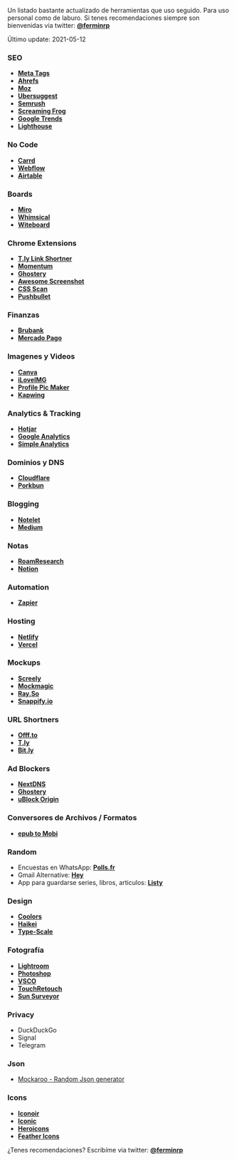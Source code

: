 Un listado bastante actualizado de herramientas que uso seguido. Para uso personal como de laburo. Si tenes recomendaciones siempre son bienvenidas via twitter: **[@ferminrp](https://twitter.com/ferminrp)**

Último update: 2021-05-12

### **SEO**

-   **[Meta Tags](https://t.ly/1Gl7)**
-   **[Ahrefs](https://t.ly/HVWu)**
-   **[Moz](https://t.ly/2xid)**
-   **[Ubersuggest](https://t.ly/nw7r)**
-   **[Semrush](https://t.ly/0y3z)**
-   **[Screaming Frog](https://t.ly/uyBC)**
-   **[Google Trends](https://t.ly/6zCV)**
-   **[Lighthouse](https://web.dev/measure/)**

### **No Code**

-   **[Carrd](https://is.gd/KTCZ5c)**
-   **[Webflow](https://t.ly/wF7U)**
-   **[Airtable](https://airtable.com)**

### **Boards**

-   **[Miro](https://miro.com)**
-   **[Whimsical](https://whimsical.com/a)**
-   **[Witeboard](https://witeboard.com/)**

### **Chrome Extensions**

-   **[T.ly Link Shortner](https://offf.to/8Wpb)**
-   **[Momentum](https://offf.to/Icha)**
-   **[Ghostery](https://offf.to/Zl7l)**
-   **[Awesome Screenshot](https://offf.to/g5vs)**
-   **[CSS Scan](https://offf.to/EDOV)**
-   **[Pushbullet](https://offf.to/eQAY)**

### **Finanzas**

-   **[Brubank](https://collectednotes.com/ferminrp/t.ly/GLSp)**
-   **[Mercado Pago](https://collectednotes.com/ferminrp/t.ly/2AEV)**

### **Imagenes y Videos**

-   **[Canva](https://collectednotes.com/ferminrp/t.ly/uzU6)**
-   **[iLoveIMG](https://collectednotes.com/ferminrp/t.ly/TobV)**
-   **[Profile Pic Maker](https://collectednotes.com/ferminrp/t.ly/lGIp)**
-   **[Kapwing](https://www.kapwing.com/tools)**

### **Analytics & Tracking**

-   **[Hotjar](https://offf.to/KkQk)**
-   **[Google Analytics](https://offf.to/eBxh)**
-   **[Simple Analytics](https://offf.to/O7Xy)**

### **Dominios y DNS**

-   **[Cloudflare](https://offf.to/YScm)**
-   **[Porkbun](https://offf.to/MJe1)**

### **Blogging**

-   **[Notelet](https://offf.to/Ppx0)**
-   **[Medium](https://offf.to/9lvr)**

### **Notas**

-   **[RoamResearch](https://offf.to/1oXY/)**
-   **[Notion](https://offf.to/1PmG)**

### **Automation**

-   **[Zapier](https://offf.to/A7Wn)**

### **Hosting**

-   **[Netlify](https://offf.to/u0qq)**
-   [**Vercel**](https://offf.to/gdcd)

### **Mockups**

-   [**Screely**](https://www.screely.com/)
-   [**Mockmagic**](https://offf.to/CQhc)
-   [**Ray.So**](https://ray.so/)
-   [**Snappify.io**](https://snappify.io/)

### **URL Shortners**

-   **[Offf.to](https://offf.to/ICFq)**
-   **[T.ly](https://offf.to/8Wpb)**
-   [**Bit.ly**](https://offf.to/BSnE)

### **Ad Blockers**

-   [**NextDNS**](https://offf.to/YLKD)
-   [**Ghostery**](https://offf.to/Zl7l)
-   [**uBlock Origin**](https://offf.to/oq0a)

### **Conversores de Archivos / Formatos**

-   **[epub to Mobi](https://offf.to/tcGW)**

### **Random**

-   Encuestas en WhatsApp: **[Polls.fr](https://offf.to/hRnV)**
-   Gmail Alternative: **[Hey](https://offf.to/zZeH)**
-   App para guardarse series, libros, articulos: [**Listy**](https://offf.to/6VLX)

### Design

-   [**Coolors**](https://offf.to/exZj)
-   [**Haikei**](https://haikei.app/)
- [**Type-Scale**](https://type-scale.com)

### Fotografía

-   [**Lightroom**](https://offf.to/OlkY)
-   [**Photoshop**](https://offf.to/8JwO)
-   [**VSCO**](https://offf.to/QV3w)
-   [**TouchRetouch**](https://offf.to/qF32)
-   [**Sun Surveyor**](https://offf.to/OBDz)

### Privacy

-   DuckDuckGo
-   Signal
-   Telegram

### Json

- [Mockaroo - Random Json generator](https://mockaroo.com/9a8c0d00)


### Icons

- [**Iconoir**](https://iconoir.com/)
- [**Iconic**](https://iconic.app)
- [**Heroicons**](https://heroicons.com/)
- [**Feather Icons**](https://feathericons.com)

¿Tenes recomendaciones? Escribíme via twitter: **[@ferminrp](https://collectednotes.com/ferminrp/twitter.com/ferminrp)**